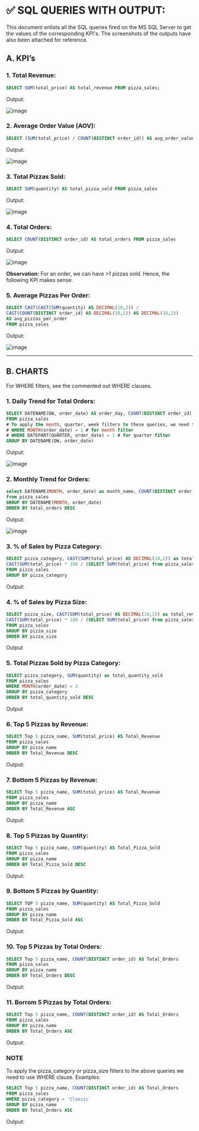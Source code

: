 # ✅ SQL QUERIES WITH OUTPUT:

This document enlists all the SQL queries fired on the MS SQL Server to get the values of the corresponding KPI's.
The screenshots of the outputs have also been attached for reference.

## A. KPI’s

### 1. Total Revenue:
```sql
SELECT SUM(total_price) AS total_revenue FROM pizza_sales;
```
Output:

![image](https://github.com/shil5/pizza-sales-project/assets/61142233/4ac77aed-4096-413a-aeb1-3f5c3f312e85)


### 2. Average Order Value (AOV):
```sql
SELECT (SUM(total_price) / COUNT(DISTINCT order_id)) AS avg_order_value FROM pizza_sales
```
Output:

![image](https://github.com/shil5/pizza-sales-project/assets/61142233/2e8326a1-4a3a-4d8c-9244-8dc146d323a3)


### 3. Total Pizzas Sold:
```sql
SELECT SUM(quantity) AS total_pizza_sold FROM pizza_sales
```
Output:

![image](https://github.com/shil5/pizza-sales-project/assets/61142233/8fe3c06e-843a-48a9-b070-f4216f50366a)


### 4. Total Orders:
```sql
SELECT COUNT(DISTINCT order_id) AS total_orders FROM pizza_sales
 ```
Output:

![image](https://github.com/shil5/pizza-sales-project/assets/61142233/7536504f-7d2e-4f3f-836f-26d2fbaeb039)

**Observation:** For an order, we can have >1 pizzas sold. Hence, the following KPI makes sense.

### 5. Average Pizzas Per Order:
```sql
SELECT CAST(CAST(SUM(quantity) AS DECIMAL(10,2)) / 
CAST(COUNT(DISTINCT order_id) AS DECIMAL(10,2)) AS DECIMAL(10,2))
AS avg_pizzas_per_order
FROM pizza_sales
```
Output:

![image](https://github.com/shil5/pizza-sales-project/assets/61142233/4efff6b8-0349-4e87-9435-91587f8a0f72)

 - - - 

## B. CHARTS

For WHERE filters, see the commented out WHERE clauses.
### 1. Daily Trend for Total Orders:
```sql
SELECT DATENAME(DW, order_date) AS order_day, COUNT(DISTINCT order_id) AS total_orders 
FROM pizza_sales
# To apply the month, quarter, week filters to these queries, we need to use WHERE clause as:
# WHERE MONTH(order_date) = 1 # for month filter 
# WHERE DATEPART(QUARTER, order_date) = 1 # for quarter filter
GROUP BY DATENAME(DW, order_date)
```
Output:

![image](https://github.com/shil5/pizza-sales-project/assets/61142233/44eca127-8cb2-437a-8c00-3d6518b815e2)

### 2. Monthly Trend for Orders:
```sql
select DATENAME(MONTH, order_date) as month_name, COUNT(DISTINCT order_id) as total_orders
from pizza_sales
GROUP BY DATENAME(MONTH, order_date)
ORDER BY total_orders DESC
```
Output:

![image](https://github.com/shil5/pizza-sales-project/assets/61142233/33255ccb-9362-4162-8747-bfe39d9f9757)


### 3. % of Sales by Pizza Category:
```sql
SELECT pizza_category, CAST(SUM(total_price) AS DECIMAL(10,2)) as total_revenue,
CAST(SUM(total_price) * 100 / (SELECT SUM(total_price) from pizza_sales) AS DECIMAL(10,2)) AS percent_sales_category
FROM pizza_sales
GROUP BY pizza_category
```
Output:


### 4. % of Sales by Pizza Size:
```sql
SELECT pizza_size, CAST(SUM(total_price) AS DECIMAL(10,2)) as total_revenue,
CAST(SUM(total_price) * 100 / (SELECT SUM(total_price) from pizza_sales) AS DECIMAL(10,2)) AS PCT
FROM pizza_sales
GROUP BY pizza_size
ORDER BY pizza_size
```
Output
 

### 5. Total Pizzas Sold by Pizza Category:
```sql
SELECT pizza_category, SUM(quantity) as total_quantity_sold
FROM pizza_sales
WHERE MONTH(order_date) = 2
GROUP BY pizza_category
ORDER BY total_quantity_sold DESC
```
Output

 
### 6. Top 5 Pizzas by Revenue:
```sql
SELECT Top 5 pizza_name, SUM(total_price) AS Total_Revenue
FROM pizza_sales
GROUP BY pizza_name
ORDER BY Total_Revenue DESC
```
Output:

 
### 7. Bottom 5 Pizzas by Revenue:
```sql
SELECT Top 5 pizza_name, SUM(total_price) AS Total_Revenue
FROM pizza_sales
GROUP BY pizza_name
ORDER BY Total_Revenue ASC
 ```
Output:


### 8. Top 5 Pizzas by Quantity:
```sql
SELECT Top 5 pizza_name, SUM(quantity) AS Total_Pizza_Sold
FROM pizza_sales
GROUP BY pizza_name
ORDER BY Total_Pizza_Sold DESC
```
Output:

 
### 9. Bottom 5 Pizzas by Quantity:
```sql
SELECT TOP 5 pizza_name, SUM(quantity) AS Total_Pizza_Sold
FROM pizza_sales
GROUP BY pizza_name
ORDER BY Total_Pizza_Sold ASC
```
Output:


### 10. Top 5 Pizzas by Total Orders:
```sql
SELECT Top 5 pizza_name, COUNT(DISTINCT order_id) AS Total_Orders
FROM pizza_sales
GROUP BY pizza_name
ORDER BY Total_Orders DESC
```
Output:

 
### 11. Borrom 5 Pizzas by Total Orders:
```sql
SELECT Top 5 pizza_name, COUNT(DISTINCT order_id) AS Total_Orders
FROM pizza_sales
GROUP BY pizza_name
ORDER BY Total_Orders ASC
```
Output:

 
### NOTE
To apply the pizza_category or pizza_size filters to the above queries we need to use WHERE clause. Examples:
```sql
SELECT Top 5 pizza_name, COUNT(DISTINCT order_id) AS Total_Orders
FROM pizza_sales
WHERE pizza_category = 'Classic'
GROUP BY pizza_name
ORDER BY Total_Orders ASC
```
Output:



